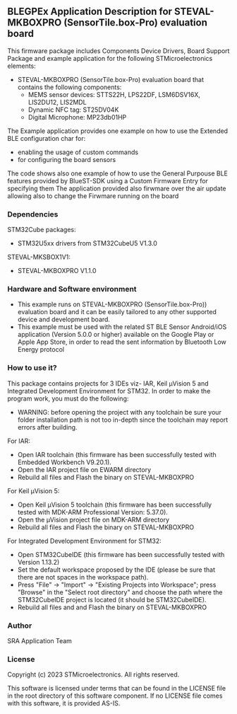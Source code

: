 ## <b>BLEGPEx Application Description for STEVAL-MKBOXPRO (SensorTile.box-Pro) evaluation board</b>

This firmware package includes Components Device Drivers, Board Support Package and example application for the following STMicroelectronics elements:

  - STEVAL-MKBOXPRO (SensorTile.box-Pro)  evaluation board that contains the following components:
      - MEMS sensor devices: STTS22H, LPS22DF, LSM6DSV16X, LIS2DU12, LIS2MDL
	  - Dynamic NFC tag: ST25DV04K
      - Digital Microphone: MP23db01HP
 
The Example application provides one example on how to use the Extended BLE configuration char for:

- enabling the usage of custom commands
- for configuring the board sensors

The code shows also one example of how to use the General Purpouse BLE features provided by BlueST-SDK using a Custom Firmware Entry for specifying them
The application provided also firwmare over the air update allowing also to change the Firwmare running on the board

### <b>Dependencies</b>

STM32Cube packages:

  - STM32U5xx drivers from STM32CubeU5 V1.3.0
  
STEVAL-MKSBOX1V1:

  - STEVAL-MKBOXPRO V1.1.0
  
### <b>Hardware and Software environment</b>

- This example runs on STEVAL-MKBOXPRO (SensorTile.box-Pro)) evaluation board and it can be easily tailored to any other supported device and development board.
- This example must be used with the related ST BLE Sensor Android/iOS application (Version 5.0.0 or higher) available on the Google Play or Apple App Store, in order to read the sent information by Bluetooth Low Energy protocol
	
### <b>How to use it?</b>

This package contains projects for 3 IDEs viz- IAR, Keil µVision 5 and Integrated Development Environment for STM32.
In order to make the  program work, you must do the following:

 - WARNING: before opening the project with any toolchain be sure your folder
   installation path is not too in-depth since the toolchain may report errors
   after building.

For IAR:

 - Open IAR toolchain (this firmware has been successfully tested with Embedded Workbench V9.20.1).
 - Open the IAR project file on EWARM directory
 - Rebuild all files and Flash the binary on STEVAL-MKBOXPRO

For Keil µVision 5:

 - Open Keil µVision 5 toolchain (this firmware has been successfully tested with MDK-ARM Professional Version: 5.37.0).
 - Open the µVision project file on MDK-ARM directory
 - Rebuild all files and Flash the binary on STEVAL-MKBOXPRO
		
For Integrated Development Environment for STM32:

 - Open STM32CubeIDE (this firmware has been successfully tested with Version 1.13.2)
 - Set the default workspace proposed by the IDE (please be sure that there are not spaces in the workspace path).
 - Press "File" -> "Import" -> "Existing Projects into Workspace"; press "Browse" in the "Select root directory" and choose the path where the STM32CubeIDE project is located (it should be STM32CubeIDE\).
 - Rebuild all files and and Flash the binary on STEVAL-MKBOXPRO
   
### <b>Author</b>

SRA Application Team

### <b>License</b>

Copyright (c) 2023 STMicroelectronics.
All rights reserved.

This software is licensed under terms that can be found in the LICENSE file
in the root directory of this software component.
If no LICENSE file comes with this software, it is provided AS-IS.
